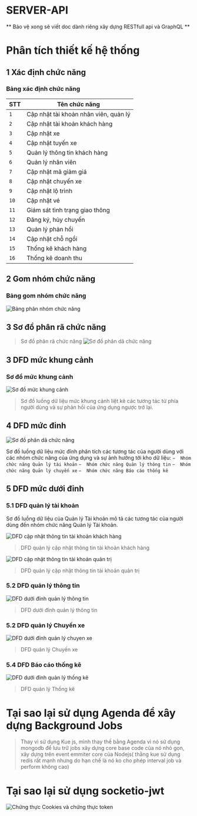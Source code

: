 # SERVER-API

** Bảo vệ xong sẽ viết doc dành riêng xây dựng RESTfull api và GraphQL **

# Phân tích thiết kế hệ thống
## 1 Xác định chức năng
### Bảng xác định chức năng

STT          | Tên chức năng
-------------| --------------
`1`          | Cập nhật tài khoản nhân viên, quản lý
`2`          | Cập nhật tài khoản khách hàng
`3`          | Cập nhật xe
`4`          | Cập nhật tuyến xe
`5`          | Quản lý thông tin khách hàng
`6`          | Quản lý nhân viên
`7`          | Cập nhật mã giảm giá
`8`          | Cập nhật chuyến xe
`9`          | Cập nhật lộ trình
`10`          | Cập nhật vé
`11`          | Giám sát tình trạng giao thông
`12`          | Đăng ký, hủy chuyến
`13`          | Quản lý phản hồi
`14`          | Cập nhật chỗ ngồi
`15`          | Thống kê khách hàng
`16`          | Thống kê doanh thu


## 2 Gom nhóm chức năng
### Bảng gom nhóm chức năng

![Bảng phân nhóm chức năng](https://raw.githubusercontent.com/thanhpcc96/SERVER-API/master/screenshot/phannhomchucnang.png)

## 3 Sơ đồ phân rã chức năng
>Sơ đồ phân rã chức năng
![Sơ đồ phân dã chức năng](https://raw.githubusercontent.com/thanhpcc96/SERVER-API/master/screenshot/sodophanrachucnang.png)

## 3 DFD mức khung cảnh
### Sơ đồ mức khung cảnh
![Sơ đồ mức khung cảnh](https://raw.githubusercontent.com/thanhpcc96/SERVER-API/master/screenshot/sodomucngucanh.png)

> Sơ đồ luồng dữ liệu mức khung cảnh liệt kê các tương tác từ phía người dùng và sự phản hồi của ứng dụng ngược trở lại.



## 4 DFD mức đỉnh
![Sơ đồ phân dã chức năng](https://raw.githubusercontent.com/thanhpcc96/SERVER-API/master/screenshot/mucdinh-11-10-2017.png)

Sơ đồ luồng dữ liệu mức đỉnh phân tích các tương tác của người dùng với các nhóm chức năng của ứng dụng và sự ảnh hưởng tới kho dữ liệu:
`−	Nhóm chức năng Quản lý tài khoản`
`−	Nhóm chức năng Quản lý thông tin`
`−	Nhóm chức năng Quản lý chuyến xe`
`−	Nhóm chức năng Báo cáo thống kê`
## 5 DFD mức dưới đỉnh
### 5.1 DFD quản lý tài khoản
Sơ đồ luồng dữ liệu của Quản lý Tài khoản mô tả các tương tác của người dùng đến nhóm chức năng Quản lý Tài khoản.

![DFD cập nhật thông tin tài khoản khách hàng](https://raw.githubusercontent.com/thanhpcc96/SERVER-API/master/screenshot/Sodomucduoidinh-capnhattaikhoannguoidung.png)

> DFD quản lý cập nhật thông tin tài khoản khách hàng

![DFD cập nhật thông tin tài khoản quản trị](https://raw.githubusercontent.com/thanhpcc96/SERVER-API/master/screenshot/sodomucduoidinh_quanlycapnhatquanly.png)

>DFD quản lý cập nhật thông tin tài khoản quản trị

### 5.2 DFD quản lý thông tin

![DFD dưới đỉnh quản lý thông tin](https://raw.githubusercontent.com/thanhpcc96/SERVER-API/master/screenshot/sodomucduoidinh_quanlythongtin.png)

> DFD dưới đỉnh quản lý thông tin

### 5.2 DFD quản lý Chuyến xe
![DFD dưới đỉnh quản lý chuyen xe](https://raw.githubusercontent.com/thanhpcc96/SERVER-API/master/screenshot/sodomucduoidinh_quanlychuyenxe.png)
 > DFD quản lý Chuyến xe

 ### 5.4 DFD Báo cáo thống kê

![DFD dưới đỉnh quản lý thống kê](https://raw.githubusercontent.com/thanhpcc96/SERVER-API/master/screenshot/sodomucduoidinh_quanlythongke.png)
 > DFD quản lý Thống kê










# Tại sao lại sử dụng Agenda để xây dựng Background Jobs

> Thay vì sử dụng Kue js, mình thay thế bằng Agenda vì nó sử dụng mongodb để lưu trữ jobs xây dựng core base code của nó nhỏ gọn, xây dựng trên event emmiter core của Nodejs( thằng kue sử dụng redis rất mạnh nhưng do hạn chế là nó ko cho phép interval job và perform không cao)

# Tại sao lại sử dụng socketio-jwt
![Chứng thực Cookies và chứng thực token](https://raw.githubusercontent.com/thanhpcc96/SERVER-API/master/screenshot/socketio-jwt.png)
